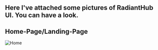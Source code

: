 Here I've attached some pictures of RadiantHub UI. You can have a look.
-----------------------------------------------------------------------

Home-Page/Landing-Page
----------------------
![Home](https://github.com/user-attachments/assets/ce16bf30-d6b6-4f55-8264-5fe7aa58b0aa)
